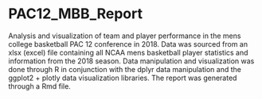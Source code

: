 # PAC12_MBB_Report
Analysis and visualization of team and player performance in the mens college basketball PAC 12 conference in 2018. Data was sourced from an xlsx (excel) file containing all NCAA mens basketball player statistics and information from the 2018 season. Data manipulation and visualization was done through R in conjunction with the dplyr data manipulation and the ggplot2 + plotly data visualization libraries. The report was generated through a Rmd file.
